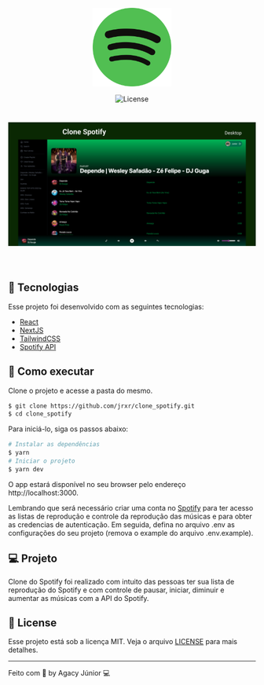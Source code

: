 <p align="center">
  <img alt="Letmeask" src=".github/logo.svg" width="160px">
</p>

<p align="center">
  <img  src="https://img.shields.io/static/v1?label=license&message=MIT&color=8257E5&labelColor=000000" alt="License">
</p>

<h1 align="center">
    <img alt="Clone Spotify" src=".github/cover.svg" />
</h1>

<br>

## 🧪 Tecnologias

Esse projeto foi desenvolvido com as seguintes tecnologias:

- [React](https://reactjs.org)
- [NextJS](https://nextjs.org/)
- [TailwindCSS](https://tailwindcss.com/)
- [Spotify API](https://developer.spotify.com/)

## 🚀 Como executar

Clone o projeto e acesse a pasta do mesmo.

```bash
$ git clone https://github.com/jrxr/clone_spotify.git
$ cd clone_spotify
```

Para iniciá-lo, siga os passos abaixo:
```bash
# Instalar as dependências
$ yarn
# Iniciar o projeto
$ yarn dev
```
O app estará disponível no seu browser pelo endereço http://localhost:3000.

Lembrando que será necessário criar uma conta no [Spotify](https://developer.spotify.com/) para ter acesso as listas de reprodução e controle da reprodução das músicas e para obter as credencias de autenticação. Em seguida, defina no arquivo .env as configurações do seu projeto (remova o example do arquivo .env.example).

## 💻 Projeto

Clone do Spotify foi realizado com intuito das pessoas ter sua lista de reprodução do Spotify e com controle de pausar, iniciar, diminuir e aumentar as músicas com a API do Spotify.

## 📝 License

Esse projeto está sob a licença MIT. Veja o arquivo [LICENSE](LICENSE.md) para mais detalhes.

---

Feito com 💜 by Agacy Júnior 💻